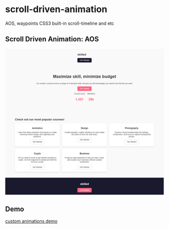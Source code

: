 # scroll-driven-animation

AOS, waypoints CSS3 built-in scroll-timeline and etc

## Scroll Driven Animation: AOS

![screenshot](screencapture-127-0-0-1-8000-index-html-2024-12-05-21_37_13.png)

## Demo

[custom animations demo](https://github.com/osamaaslam86004/scroll-driven-animation/raw/refs/heads/main/screen-capture.mp4)
